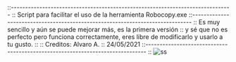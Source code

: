 ::------------------------------------------------------------------------------
:: Script para facilitar el uso de la herramienta Robocopy.exe
::------------------------------------------------------------------------------
:: Es muy sencillo y aún se puede mejorar más, es la primera versión 
:: y sé que no es perfecto pero funciona correctamente, eres libre de modificarlo y usarlo a tu gusto.
::
:: Creditos: Alvaro A.
::                                                                   24/05/2021
::------------------------------------------------------------------------------
::
![ss](https://user-images.githubusercontent.com/66290692/138817718-54cfe016-2715-4358-bfb1-b218aa6820ab.png)

